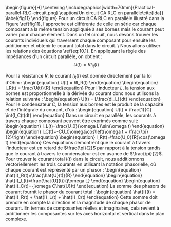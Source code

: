 \begin{figure}[H]
\centering
\includegraphics[width=70mm]{Practical-parallel-RLC-circuit.png}
\caption{Un circuit CA RLC en parallèle\cite{Ida}}
\label{fig11}
\end{figure}
Pour un circuit CA RLC en parallèle illustré dans la Figure \ref{fig11}, l'approche est différente de celle en série car chaque composant a la même tension appliquée à ses bornes mais le courant peut varier pour chaque élément. Dans un tel circuit, nous devons trouver les courants individuels qui traversent chaque composant pour ensuite les additionner et obtenir le courant total dans le circuit.
\\
Nous allons utiliser les relations des équations \ref{eq:10.1}. En appliquant la règle des impédances d'un circuit parallèle, on obtient :
$$\begin{equation}
    U(t) = RI_R(t)
\end{equation}$$








Pour la résistance $R$, le courant $I_R(t)$ est donnée directement par la loi d'Ohm :
\begin{equation}
    U(t) = RI_R(t)
\end{equation}
\begin{equation}
    I_R(t) = \frac{U(t)}{R}
\end{equation}
Pour l'inducteur $L$, la tension aux bornes est proportionnelle à la dérivée du courant donc nous utilisons la relation suivante :
\begin{equation}
    U(t) = L\frac{dI_L}{dt}
\end{equation}
Pour le condensateur $C$, la tension aux bornes est le produit de la capacité et de l'intégrale du courant, d'où :
\begin{equation}
    U(t) = \frac{1}{C} \int{I_C(t)dt}
\end{equation}
Dans un circuit en parallèle, les courants à travers chaque composant peuvent être exprimés comme 
suit:
\begin{equation}
    I_L(t)=\frac{U_0}{\omega L}\sin(\omega t)
\end{equation}
\begin{equation}
    I_C(t)=-CU_0\omega\cos\left(\omega t + \frac{\pi}{2}\right)
\end{equation}
\begin{equation}
    I_R(t)=\frac{U_0}{R}\cos(\omega t)
\end{equation}
Ces équations démontrent que le courant à travers l'inducteur est en retard de $\frac{\pi}{2}$ par rapport à la tension tandis que le courant à travers le condensateur est en avance de $\frac{\pi}{2}$. Pour trouver le courant total $I(t)$ dans le circuit,  nous additionnons vectoriellement les trois courants en utilisant la notation phasorielle, où chaque courant est représenté par un phasor :
\begin{equation}
    \hat{I}_R(t)=\frac{\hat{U}(t)}{R}
\end{equation}
\begin{equation}
    \hat{I}_L(t)=\frac{\hat{U}(t)}{j\omega L}
\end{equation}
\begin{equation}
    \hat{I}_C(t)=-j\omega C\hat{U}(t)
\end{equation}
La somme des phasors de courant fournit le phasor du courant total :
\begin{equation}
    \hat{I}(t) = \hat{I}_R(t) + \hat{I}_L(t) + \hat{I}_C(t)
\end{equation}
Cette somme doit prendre en compte la direction et la magnitude de chaque phasor de courant. En termes de composantes réelles et imaginaires, cela revient à additionner les composantes sur les axes horizontal et vertical dans le plan complexe.
